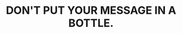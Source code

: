 ---
title: "DON'T PUT YOUR MESSAGE IN A BOTTLE."
description: "We welcome your interest. Please let us know how we can help your business grow."
draft: false
bg_image: "images/message.jpg"
---